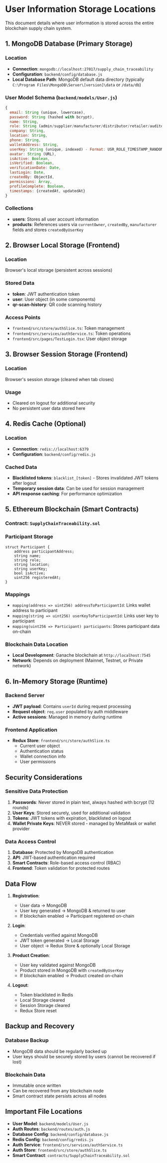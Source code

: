 # User Information Storage Locations

This document details where user information is stored across the entire blockchain supply chain system.

## 1. MongoDB Database (Primary Storage)

### Location
- **Connection**: `mongodb://localhost:27017/supply_chain_traceability`
- **Configuration**: `backend/config/database.js`
- **Local Database Path**: MongoDB default data directory (typically `C:\Program Files\MongoDB\Server\[version]\data` or `/data/db`)

### User Model Schema (`backend/models/User.js`)
```javascript
{
  email: String (unique, lowercase),
  password: String (hashed with bcrypt),
  name: String,
  role: String (admin/supplier/manufacturer/distributor/retailer/auditor/consumer),
  company: String,
  location: String,
  phone: String,
  walletAddress: String,
  userKey: String (unique, indexed) - Format: USR_ROLE_TIMESTAMP_RANDOM,
  avatar: String (URL),
  isActive: Boolean,
  isVerified: Boolean,
  verificationDate: Date,
  lastLogin: Date,
  createdBy: ObjectId,
  permissions: Array,
  profileComplete: Boolean,
  timestamps: {createdAt, updatedAt}
}
```

### Collections
- **users**: Stores all user account information
- **products**: References users via `currentOwner`, `createdBy`, `manufacturer` fields and stores `createdByUserKey`

## 2. Browser Local Storage (Frontend)

### Location
Browser's local storage (persistent across sessions)

### Stored Data
- **token**: JWT authentication token
- **user**: User object (in some components)
- **qr-scan-history**: QR code scanning history

### Access Points
- `frontend/src/store/authSlice.ts`: Token management
- `frontend/src/services/authService.ts`: Token operations
- `frontend/src/pages/TestLogin.tsx`: User object storage

## 3. Browser Session Storage (Frontend)

### Location
Browser's session storage (cleared when tab closes)

### Usage
- Cleared on logout for additional security
- No persistent user data stored here

## 4. Redis Cache (Optional)

### Location
- **Connection**: `redis://localhost:6379`
- **Configuration**: `backend/config/redis.js`

### Cached Data
- **Blacklisted tokens**: `blacklist_[token]` - Stores invalidated JWT tokens after logout
- **Temporary session data**: Can be used for session management
- **API response caching**: For performance optimization

## 5. Ethereum Blockchain (Smart Contracts)

### Contract: `SupplyChainTraceability.sol`

### Participant Storage
```solidity
struct Participant {
    address participantAddress;
    string name;
    string role;
    string location;
    string userKey;
    bool isActive;
    uint256 registeredAt;
}
```

### Mappings
- `mapping(address => uint256) addressToParticipantId`: Links wallet address to participant
- `mapping(string => uint256) userKeyToParticipantId`: Links user key to participant
- `mapping(uint256 => Participant) participants`: Stores participant data on-chain

### Blockchain Data Location
- **Local Development**: Ganache blockchain at `http://localhost:7545`
- **Network**: Depends on deployment (Mainnet, Testnet, or Private network)

## 6. In-Memory Storage (Runtime)

### Backend Server
- **JWT payload**: Contains `userId` during request processing
- **Request object**: `req.user` populated by auth middleware
- **Active sessions**: Managed in memory during runtime

### Frontend Application
- **Redux Store**: `frontend/src/store/authSlice.ts`
  - Current user object
  - Authentication status
  - Wallet connection info
  - User permissions

## Security Considerations

### Sensitive Data Protection
1. **Passwords**: Never stored in plain text, always hashed with bcrypt (12 rounds)
2. **User Keys**: Stored securely, used for additional validation
3. **Tokens**: JWT tokens with expiration, blacklisted on logout
4. **Wallet Private Keys**: NEVER stored - managed by MetaMask or wallet provider

### Data Access Control
1. **Database**: Protected by MongoDB authentication
2. **API**: JWT-based authentication required
3. **Smart Contracts**: Role-based access control (RBAC)
4. **Frontend**: Token validation for protected routes

## Data Flow

1. **Registration**: 
   - User data → MongoDB
   - User key generated → MongoDB & returned to user
   - If blockchain enabled → Participant registered on-chain

2. **Login**:
   - Credentials verified against MongoDB
   - JWT token generated → Local Storage
   - User object → Redux Store & optionally Local Storage

3. **Product Creation**:
   - User key validated against MongoDB
   - Product stored in MongoDB with `createdByUserKey`
   - If blockchain enabled → Product created on-chain

4. **Logout**:
   - Token blacklisted in Redis
   - Local Storage cleared
   - Session Storage cleared
   - Redux Store reset

## Backup and Recovery

### Database Backup
- MongoDB data should be regularly backed up
- User keys should be securely stored by users (cannot be recovered if lost)

### Blockchain Data
- Immutable once written
- Can be recovered from any blockchain node
- Smart contract state persists across all nodes

## Important File Locations

- **User Model**: `backend/models/User.js`
- **Auth Routes**: `backend/routes/auth.js`
- **Database Config**: `backend/config/database.js`
- **Redis Config**: `backend/config/redis.js`
- **Auth Service**: `frontend/src/services/authService.ts`
- **Auth Store**: `frontend/src/store/authSlice.ts`
- **Smart Contract**: `contracts/SupplyChainTraceability.sol`
